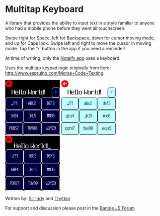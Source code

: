 # Multitap Keyboard

A library that provides the ability to input text in a style familiar to anyone who had a mobile phone before they went all touchscreen.

Swipe right for Space, left for Backspace, down for cursor moving mode, and up for Caps lock. Swipe left and right to move the cursor in moving mode. Tap the '?' button in the app if you need a reminder!

At time of writing, only the [Noteify app](http://microco.sm/out/Ffe9i) uses a keyboard.

Uses the multitap keypad logic originally from here: http://www.espruino.com/Morse+Code+Texting

![](screenshot_1.png)
![](screenshot_2.png)
![](screenshot_3.png)

Written by: [Sir Indy](https://github.com/sir-indy) and [Thyttan](https://github.com/thyttan)

For support and discussion please post in the [Bangle JS Forum](http://forum.espruino.com/microcosms/1424/)
